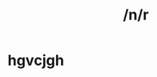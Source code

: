 ﻿---
title: /n/r 
description: /n/r 
tags: [ products:tech/73554900100700000996, tutorial:technology/sql, 1212]
---
# hgvcjgh
